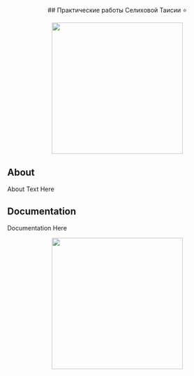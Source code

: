 ## 
<p align="center">
      ## Практические работы Селиховой Таисии ⭐
</p>

<p align="center">
      <img src="https://i.pinimg.com/736x/72/eb/5a/72eb5a580ee9d763bd156094e7ed4e6e.jpg" width="300">

</p>

## About

About Text Here

## Documentation

Documentation Here

<p align="center">
      <img src="https://tenor.com/ru/view/beaver-carrot-heart-eating-nibbling-gif-8805641863019250477" width="300">

</p>
